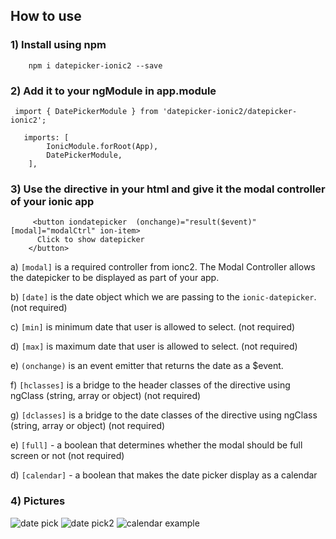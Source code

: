 ## How to use ###

### 1) Install using npm ###

```
    npm i datepicker-ionic2 --save
```

### 2) Add it to your ngModule in app.module ###

```
 import { DatePickerModule } from 'datepicker-ionic2/datepicker-ionic2';
```
```
   imports: [
        IonicModule.forRoot(App),
        DatePickerModule,
    ],
```
### 3) Use the directive in your html and give it the modal controller of your ionic app ###
```
	 <button iondatepicker  (onchange)="result($event)" [modal]="modalCtrl" ion-item>
      Click to show datepicker
    </button>
```

a) `[modal]` is a required controller from ionc2. The Modal Controller allows the datepicker to be displayed as part of your app.

b) `[date]` is the date object which we are passing to the `ionic-datepicker`. (not required)

c) `[min]` is minimum date that user is allowed to select.  (not required)

d) `[max]` is maximum date that user is allowed to select.  (not required)

e) `(onchange)` is an event emitter that returns the date as a $event.

f) `[hclasses]` is a bridge to the header classes of the directive using ngClass (string, array or object)  (not required)

g) `[dclasses]` is a bridge to the date classes of the directive using ngClass (string, array or object)  (not required)

e) `[full]` - a boolean that determines whether the modal should be full screen or not (not required)

d) `[calendar]` - a boolean that makes the date picker display as a calendar

### 4) Pictures ###

![date pick](https://i.gyazo.com/ffb3e4868567c92de9aac456eaf6b9a3.png)
![date pick2](https://i.gyazo.com/47da6eb564fc369f15ce765644b69987.png)
![calendar example](https://i.gyazo.com/8a6ab4eaaf0eaff1191a5adf29ca4b5a.png)